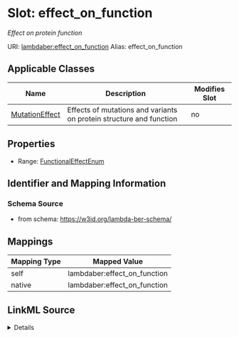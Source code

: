 

# Slot: effect_on_function 


_Effect on protein function_





URI: [lambdaber:effect_on_function](https://w3id.org/lambda-ber-schema/effect_on_function)
Alias: effect_on_function

<!-- no inheritance hierarchy -->





## Applicable Classes

| Name | Description | Modifies Slot |
| --- | --- | --- |
| [MutationEffect](MutationEffect.md) | Effects of mutations and variants on protein structure and function |  no  |






## Properties

* Range: [FunctionalEffectEnum](FunctionalEffectEnum.md)




## Identifier and Mapping Information






### Schema Source


* from schema: https://w3id.org/lambda-ber-schema/




## Mappings

| Mapping Type | Mapped Value |
| ---  | ---  |
| self | lambdaber:effect_on_function |
| native | lambdaber:effect_on_function |




## LinkML Source

<details>
```yaml
name: effect_on_function
description: Effect on protein function
from_schema: https://w3id.org/lambda-ber-schema/
rank: 1000
alias: effect_on_function
owner: MutationEffect
domain_of:
- MutationEffect
range: FunctionalEffectEnum

```
</details>